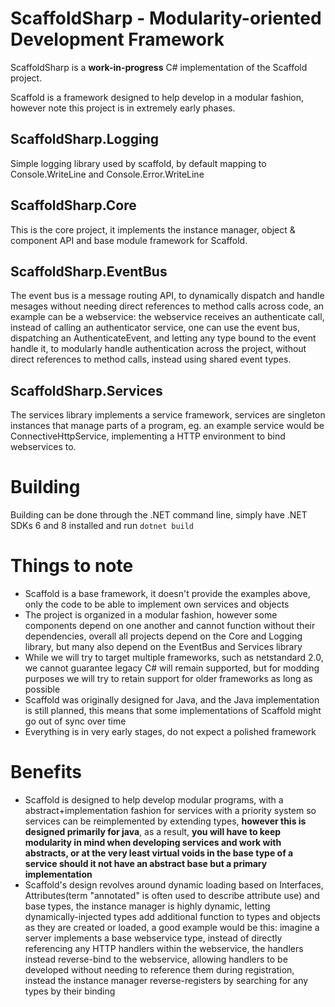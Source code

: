 # ScaffoldSharp - Modularity-oriented Development Framework
ScaffoldSharp is a __work-in-progress__ C# implementation of the Scaffold project.

Scaffold is a framework designed to help develop in a modular fashion, however note this project is in extremely early phases.


## ScaffoldSharp.Logging
Simple logging library used by scaffold, by default mapping to Console.WriteLine and Console.Error.WriteLine

## ScaffoldSharp.Core
This is the core project, it implements the instance manager, object & component API and base module framework for Scaffold.

## ScaffoldSharp.EventBus
The event bus is a message routing API, to dynamically dispatch and handle mesages without needing direct references to method calls across code, an example can be a webservice: the webservice receives an authenticate call, instead of calling an authenticator service, one can use the event bus, dispatching an AuthenticateEvent, and letting any type bound to the event handle it, to modularly handle authentication across the project, without direct references to method calls, instead using shared event types.

## ScaffoldSharp.Services
The services library implements a service framework, services are singleton instances that manage parts of a program, eg. an example service would be ConnectiveHttpService, implementing a HTTP environment to bind webservices to.


# Building
Building can be done through the .NET command line, simply have .NET SDKs 6 and 8 installed and run `dotnet build`


# Things to note
- Scaffold is a base framework, it doesn't provide the examples above, only the code to be able to implement own services and objects
- The project is organized in a modular fashion, however some components depend on one another and cannot function without their dependencies, overall all projects depend on the Core and Logging library, but many also depend on the EventBus and Services library
- While we will try to target multiple frameworks, such as netstandard 2.0, we cannot guarantee legacy C# will remain supported, but for modding purposes we will try to retain support for older frameworks as long as possible
- Scaffold was originally designed for Java, and the Java implementation is still planned, this means that some implementations of Scaffold might go out of sync over time
- Everything is in very early stages, do not expect a polished framework

# Benefits
- Scaffold is designed to help develop modular programs, with a abstract+implementation fashion for services with a priority system so services can be reimplemented by extending types, __however this is designed primarily for java__, as a result, __you will have to keep modularity in mind when developing services and work with abstracts, or at the very least virtual voids in the base type of a service should it not have an abstract base but a primary implementation__
- Scaffold's design revolves around dynamic loading based on Interfaces, Attributes(term "annotated" is often used to describe attribute use) and base types, the instance manager is highly dynamic, letting dynamically-injected types add additional function to types and objects as they are created or loaded, a good example would be this: imagine a server implements a base webservice type, instead of directly referencing any HTTP handlers within the webservice, the handlers instead reverse-bind to the webservice, allowing handlers to be developed without needing to reference them during registration, instead the instance manager reverse-registers by searching for any types by their binding

